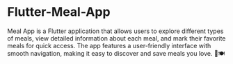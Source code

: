 # Flutter-Meal-App
Meal App is a Flutter application that allows users to explore different types of meals, view detailed information about each meal, and mark their favorite meals for quick access. The app features a user-friendly interface with smooth navigation, making it easy to discover and save meals you love. 🚀🍽️
